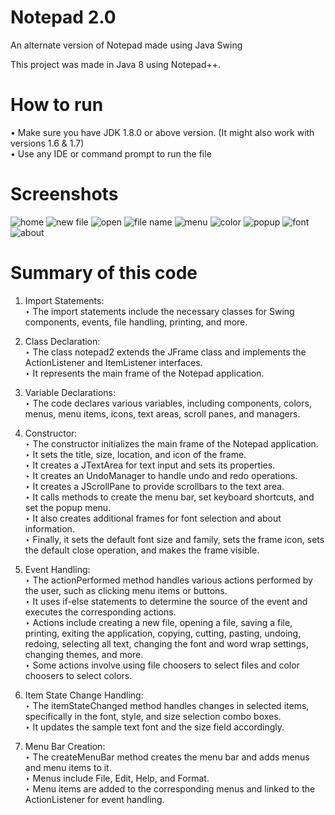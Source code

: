 # Notepad 2.0
An alternate version of Notepad made using Java Swing

This project was made in Java 8 using Notepad++.

# How to run
• Make sure you have JDK 1.8.0 or above version. (It might also work with versions 1.6 & 1.7)  
• Use any IDE or command prompt to run the file

# Screenshots
![home](https://github.com/ShadowSD10/Notepad2.0/assets/137081476/567966a6-fe46-43e2-af44-e0010d1fc97f)
![new file](https://github.com/ShadowSD10/Notepad2.0/assets/137081476/716c7805-5a04-46a0-b295-4d90a8607288)
![open](https://github.com/ShadowSD10/Notepad2.0/assets/137081476/7144bce0-c207-45e1-8375-7d0e2ac0da7e)
![file name](https://github.com/ShadowSD10/Notepad2.0/assets/137081476/7945931f-24d4-4ad7-abec-07f865003c10)
![menu](https://github.com/ShadowSD10/Notepad2.0/assets/137081476/eca0609c-894a-46c6-84b4-ea47c1bbf7c0)
![color](https://github.com/ShadowSD10/Notepad2.0/assets/137081476/929e5f20-12ca-49e2-b37b-21c0bf708296)
![popup](https://github.com/ShadowSD10/Notepad2.0/assets/137081476/3a29a22e-6e3c-44b6-b83e-5d42f7fc6aea)
![font](https://github.com/ShadowSD10/Notepad2.0/assets/137081476/06ccacd1-27da-4cb9-821d-e9952d36f8ff)
![about](https://github.com/ShadowSD10/Notepad2.0/assets/137081476/1dd60b63-6094-4351-bea7-26e597296a7f)

# Summary of this code

1. Import Statements:  
   ‣ The import statements include the necessary classes for Swing components, events, file handling, printing, and more.  
  
2. Class Declaration:  
   ‣ The class notepad2 extends the JFrame class and implements the ActionListener and ItemListener interfaces.  
   ‣ It represents the main frame of the Notepad application.  
 
3. Variable Declarations:  
   ‣ The code declares various variables, including components, colors, menus, menu items, icons, text areas, scroll panes, and managers.  

4. Constructor:  
   ‣ The constructor initializes the main frame of the Notepad application.  
   ‣ It sets the title, size, location, and icon of the frame.  
   ‣ It creates a JTextArea for text input and sets its properties.  
   ‣ It creates an UndoManager to handle undo and redo operations.  
   ‣ It creates a JScrollPane to provide scrollbars to the text area.  
   ‣ It calls methods to create the menu bar, set keyboard shortcuts, and set the popup menu.  
   ‣ It also creates additional frames for font selection and about information.  
   ‣ Finally, it sets the default font size and family, sets the frame icon, sets the default close operation, and makes the frame visible.  
   
5. Event Handling:  
   ‣ The actionPerformed method handles various actions performed by the user, such as clicking menu items or buttons.  
   ‣ It uses if-else statements to determine the source of the event and executes the corresponding actions.  
   ‣ Actions include creating a new file, opening a file, saving a file, printing, exiting the application, copying, cutting, pasting, undoing, redoing, selecting all text, changing the font and word wrap settings, changing themes, and more.  
   ‣ Some actions involve using file choosers to select files and color choosers to select colors.  

6. Item State Change Handling:  
  ‣ The itemStateChanged method handles changes in selected items, specifically in the font, style, and size selection combo boxes.  
  ‣ It updates the sample text font and the size field accordingly.  
 
7. Menu Bar Creation:  
  ‣ The createMenuBar method creates the menu bar and adds menus and menu items to it.  
  ‣ Menus include File, Edit, Help, and Format.  
  ‣ Menu items are added to the corresponding menus and linked to the ActionListener for event handling.  
